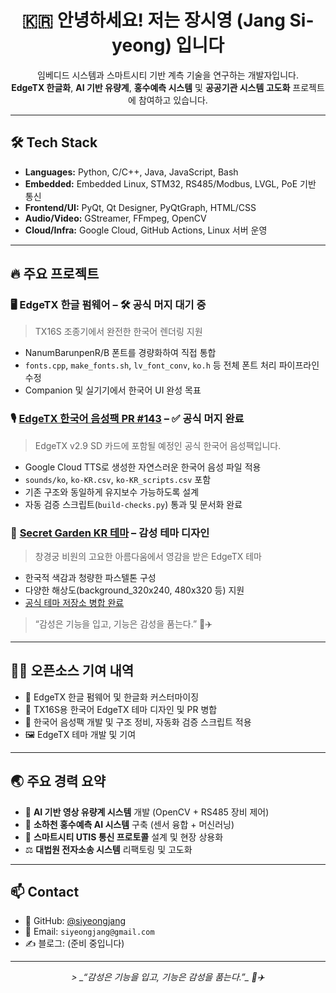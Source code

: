 <h1 align="center">🇰🇷 안녕하세요! 저는 장시영 (Jang Si-yeong) 입니다</h1>

<p align="center">
  임베디드 시스템과 스마트시티 기반 계측 기술을 연구하는 개발자입니다.<br>
  <strong>EdgeTX 한글화</strong>, <strong>AI 기반 유량계</strong>, <strong>홍수예측 시스템</strong> 및 <strong>공공기관 시스템 고도화</strong> 프로젝트에 참여하고 있습니다.
</p>

---

## 🛠️ Tech Stack

- **Languages:** Python, C/C++, Java, JavaScript, Bash
- **Embedded:** Embedded Linux, STM32, RS485/Modbus, LVGL, PoE 기반 통신
- **Frontend/UI:** PyQt, Qt Designer, PyQtGraph, HTML/CSS
- **Audio/Video:** GStreamer, FFmpeg, OpenCV
- **Cloud/Infra:** Google Cloud, GitHub Actions, Linux 서버 운영

---

## 🔥 주요 프로젝트

### 🖥️ EdgeTX 한글 펌웨어 – 🛠 공식 머지 대기 중
> TX16S 조종기에서 완전한 한국어 렌더링 지원
- NanumBarunpenR/B 폰트를 경량화하여 직접 통합
- `fonts.cpp`, `make_fonts.sh`, `lv_font_conv`, `ko.h` 등 전체 폰트 처리 파이프라인 수정
- Companion 및 실기기에서 한국어 UI 완성 목표

### 🎙️ [EdgeTX 한국어 음성팩 PR #143](https://github.com/EdgeTX/edgetx-sdcard-sounds/pull/143) – ✅ 공식 머지 완료
> EdgeTX v2.9 SD 카드에 포함될 예정인 공식 한국어 음성팩입니다.
- Google Cloud TTS로 생성한 자연스러운 한국어 음성 파일 적용
- `sounds/ko`, `ko-KR.csv`, `ko-KR_scripts.csv` 포함
- 기존 구조와 동일하게 유지보수 가능하도록 설계
- 자동 검증 스크립트(`build-checks.py`) 통과 및 문서화 완료

### 🌸 [Secret Garden KR 테마](https://github.com/EdgeTX/themes/pull/73) – 감성 테마 디자인
> 창경궁 비원의 고요한 아름다움에서 영감을 받은 EdgeTX 테마  
- 한국적 색감과 청량한 파스텔톤 구성  
- 다양한 해상도(background_320x240, 480x320 등) 지원  
- [공식 테마 저장소 병합 완료](https://github.com/EdgeTX/themes)
> “감성은 기능을 입고, 기능은 감성을 품는다.” 🎨✈️

---

## 🧑‍💻 오픈소스 기여 내역

- 🧩 EdgeTX 한글 펌웨어 및 한글화 커스터마이징
- 🎨 TX16S용 한국어 EdgeTX 테마 디자인 및 PR 병합
- 📢 한국어 음성팩 개발 및 구조 정비, 자동화 검증 스크립트 적용
- 🖼 EdgeTX 테마 개발 및 기여

---

## 🌏 주요 경력 요약

- 🎥 **AI 기반 영상 유량계 시스템** 개발 (OpenCV + RS485 장비 제어)
- 🧠 **소하천 홍수예측 AI 시스템** 구축 (센서 융합 + 머신러닝)
- 🚦 **스마트시티 UTIS 통신 프로토콜** 설계 및 현장 상용화
- ⚖️ **대법원 전자소송 시스템** 리팩토링 및 고도화

---

## 📫 Contact

- 🐙 GitHub: [@siyeongjang](https://github.com/siyeongjang)
- 📧 Email: `siyeongjang@gmail.com`
- ✍️ 블로그: (준비 중입니다)

---

<p align="center">
  <i>> _“감성은 기능을 입고, 기능은 감성을 품는다.”_ 🎨✈️</i>
</p>
